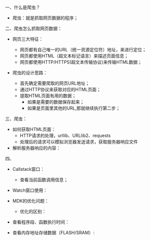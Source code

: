 一、什么是爬虫？  
  - 爬虫：就是抓取网页数据的程序；
  
二、爬虫怎么抓取网页数据：  
  - 网页三大特征：  
    - 网页都有自己唯一的URL（统一资源定位符）地址，来进行定位；  
    - 网页都使用HTML（超文本标记语言）来描述页面信息；   
    - 网页都使用HTTP/HTTPS(超文本传输协议)来传输HTML数据；  
    
  - 爬虫的设计思路：
    - 首先确定需要爬取的网页URL地址；  
    - 通过HTTP协议来获取对应的HTML页面；    
    - 提取HTML页面有用的数据；  
      - 如果是需要的数据保存起来；  
      - 如果是页面里其他的URL,那就继续执行第二步；  
      
三、爬虫：
  - 如何获取HTML页面：
    - HTTP请求的处理，urllib、URLlib2、requests  
    - 处理后的请求可以模拟浏览器发送请求，获取服务器响应文件  
  - 解析服务器响应的内容：  
  

四、
  - Callstack窗口：  
    - 查看当前函数调用信息；   
    
  - Watch窗口使用：  
  - MDK的优化问题：  
    - 优化的区别：
    
  - 查看程序段、函数执行时间：  
  - 查看内存地址存储数据（FLASH/SRAM）:
  
  
  
